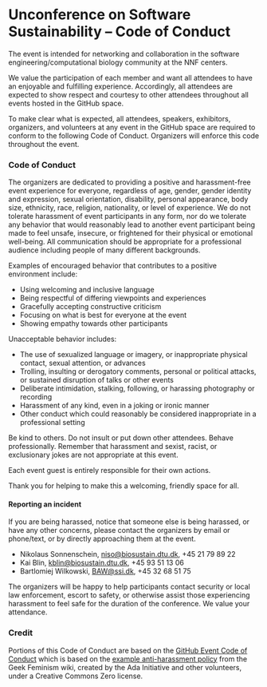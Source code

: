 # Unconference on Software Sustainability – Code of Conduct

The event is intended for networking and collaboration in the software engineering/computational biology community at the NNF centers.
 
We value the participation of each member and want all attendees to have an enjoyable and fulfilling experience. Accordingly, all attendees are expected to show respect and courtesy to other attendees throughout all events hosted in the GitHub space.
 
To make clear what is expected, all attendees, speakers, exhibitors, organizers, and volunteers at any event in the GitHub space are required to conform to the following Code of Conduct. Organizers will enforce this code throughout the event.
 
### Code of Conduct
 
The organizers are dedicated to providing a positive and harassment-free event experience for everyone, regardless of age, gender, gender identity and expression, sexual orientation, disability, personal appearance, body size, ethnicity, race, religion, nationality, or level of experience. We do not tolerate harassment of event participants in any form, nor do we tolerate any behavior that would reasonably lead to another event participant being made to feel unsafe, insecure, or frightened for their physical or emotional well-being. All communication should be appropriate for a professional audience including people of many different backgrounds.
 
Examples of encouraged behavior that contributes to a positive environment include:
 
* Using welcoming and inclusive language
* Being respectful of differing viewpoints and experiences
* Gracefully accepting constructive criticism
* Focusing on what is best for everyone at the event
* Showing empathy towards other participants
 
Unacceptable behavior includes:
 
* The use of sexualized language or imagery, or inappropriate physical contact, sexual attention, or advances
* Trolling, insulting or derogatory comments, personal or political attacks, or sustained disruption of talks or other events
* Deliberate intimidation, stalking, following, or harassing photography or recording
* Harassment of any kind, even in a joking or ironic manner
* Other conduct which could reasonably be considered inappropriate in a professional setting
 
Be kind to others. Do not insult or put down other attendees. Behave professionally. Remember that harassment and sexist, racist, or exclusionary jokes are not appropriate at this event.
 
Each event guest is entirely responsible for their own actions.
 
Thank you for helping to make this a welcoming, friendly space for all.
 
#### Reporting an incident
 
If you are being harassed, notice that someone else is being harassed, or have any other concerns, please contact the organizers by email or phone/text, or by directly approaching them at the event.
 
- Nikolaus Sonnenschein, niso@biosustain.dtu.dk, +45 21 79 89 22
- Kai Blin, kblin@biosustain.dtu.dk, +45 93 51 13 06
- Bartlomiej Wilkowski, BAW@ssi.dk, +45 32 68 51 75
 
The organizers will be happy to help participants contact security or local law enforcement, escort to safety, or otherwise assist those experiencing harassment to feel safe for the duration of the conference. We value your attendance.
 
### Credit
 
Portions of this Code of Conduct are based on the [GitHub Event Code of Conduct](https://github.com/github/site-policy/blob/master/Policies/github-event-code-of-conduct.md) which is based on the [example anti-harassment policy](http://geekfeminism.wikia.com/wiki/Conference_anti-harassment/Policy) from the Geek Feminism wiki, created by the Ada Initiative and other volunteers, under a Creative Commons Zero license.
